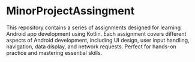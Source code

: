 # MinorProjectAssingment
This repository contains a series of assignments designed for learning Android app development using Kotlin. Each assignment covers different aspects of Android development, including UI design, user input handling, navigation, data display, and network requests. Perfect for hands-on practice and mastering essential skills.
